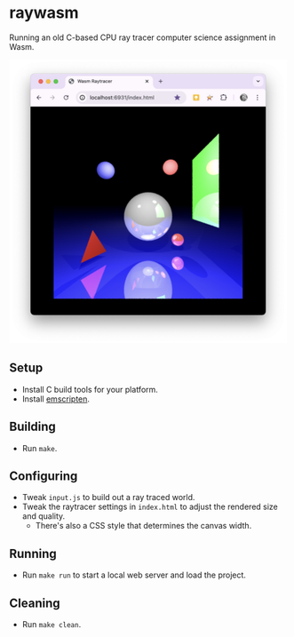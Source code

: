 # raywasm

Running an old C-based CPU ray tracer computer science assignment in Wasm.

<img src="media/raywasm.png" alt="Screenshot of ray tracer running in a browser." width="500px" />

## Setup

- Install C build tools for your platform.
- Install [emscripten](https://emscripten.org/).

## Building

- Run `make`.

## Configuring

- Tweak `input.js` to build out a ray traced world.
- Tweak the raytracer settings in `index.html` to adjust the rendered size and quality.
  - There's also a CSS style that determines the canvas width.

## Running

- Run `make run` to start a local web server and load the project.

## Cleaning

- Run `make clean`.
